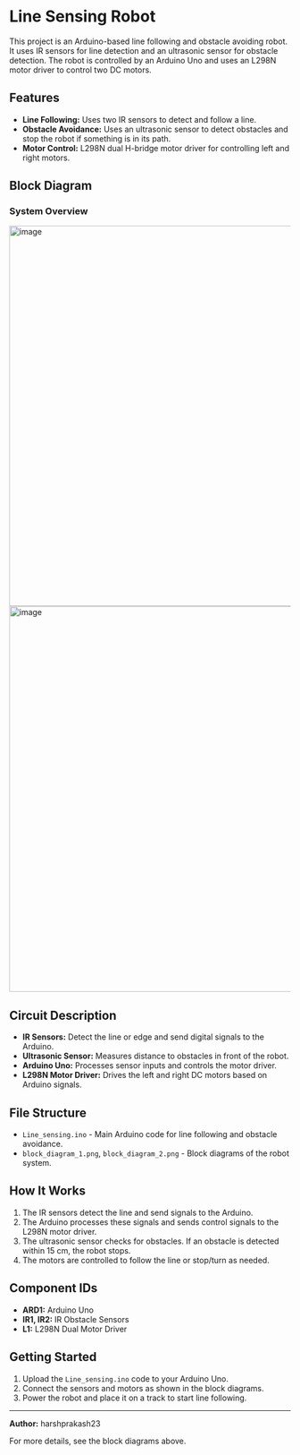 # Line Sensing Robot

This project is an Arduino-based line following and obstacle avoiding robot. It uses IR sensors for line detection and an ultrasonic sensor for obstacle detection. The robot is controlled by an Arduino Uno and uses an L298N motor driver to control two DC motors.

## Features
- **Line Following:** Uses two IR sensors to detect and follow a line.
- **Obstacle Avoidance:** Uses an ultrasonic sensor to detect obstacles and stop the robot if something is in its path.
- **Motor Control:** L298N dual H-bridge motor driver for controlling left and right motors.

## Block Diagram

### System Overview

<img width="889" height="680" alt="image" src="https://github.com/user-attachments/assets/dd33e85e-33bb-42f3-bef3-37b20eab0fae" />



<img width="901" height="689" alt="image" src="https://github.com/user-attachments/assets/1545adce-d33f-465d-8c49-51b287cdfb49" />


## Circuit Description
- **IR Sensors:** Detect the line or edge and send digital signals to the Arduino.
- **Ultrasonic Sensor:** Measures distance to obstacles in front of the robot.
- **Arduino Uno:** Processes sensor inputs and controls the motor driver.
- **L298N Motor Driver:** Drives the left and right DC motors based on Arduino signals.

## File Structure
- `Line_sensing.ino` - Main Arduino code for line following and obstacle avoidance.
- `block_diagram_1.png`, `block_diagram_2.png` - Block diagrams of the robot system.

## How It Works
1. The IR sensors detect the line and send signals to the Arduino.
2. The Arduino processes these signals and sends control signals to the L298N motor driver.
3. The ultrasonic sensor checks for obstacles. If an obstacle is detected within 15 cm, the robot stops.
4. The motors are controlled to follow the line or stop/turn as needed.

## Component IDs
- **ARD1:** Arduino Uno
- **IR1, IR2:** IR Obstacle Sensors
- **L1:** L298N Dual Motor Driver

## Getting Started
1. Upload the `Line_sensing.ino` code to your Arduino Uno.
2. Connect the sensors and motors as shown in the block diagrams.
3. Power the robot and place it on a track to start line following.

---

**Author:** harshprakash23

For more details, see the block diagrams above.
